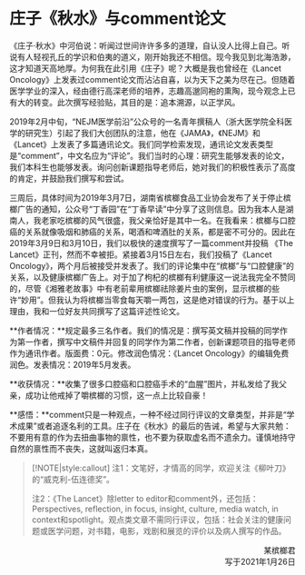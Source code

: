 # 庄子《秋水》与comment论文

《庄子·秋水》中河伯说：听闻过世间许许多多的道理，自认没人比得上自己。听说有人轻视孔丘的学识和伯夷的道义，刚开始我还不相信。现今我见到北海浩渺，这才知道天高地厚。为何我在此引用《庄子》呢？大概是我也曾经在《Lancet Oncology》上发表过comment论文而沾沾自喜，以为天下之美为尽在己。但随着医学学业的深入，经由德行高深老师的培养，志趣高邈同袍的熏陶，现今观念上已有大的转变。此次撰写经验贴，其目的是：追本溯源，以正学风。

2019年2月中旬，“NEJM医学前沿”公众号的一名青年撰稿人（浙大医学院全科医学的研究生）引起了我们大创团队的注意，他在《JAMA》，《NEJM》和《Lancet》上发表了多篇通讯论文。我们同学检索发现，通讯论文发表类型是“comment”，中文名应为“评论”。我们当时的心理：研究生能够发表的论文，我们本科生也能够发表。询问创新课题指导老师后，她对我们的积极性表示了高度的肯定，并鼓励我们撰写和尝试。

三周后，具体时间为2019年3月7日，湖南省槟榔食品工业协会发布了关于停止槟榔广告的通知，公众号“丁香园”在“丁香早读”中分享了这则信息。因为我本人是湖南人，我老家吃槟榔的风气很盛，我父亲恰好是其中一名。在我看来：槟榔与口腔癌的关系就像吸烟和肺癌的关系，喝酒和啤酒肚的关系，都是密不可分的。因此在2019年3月9日和3月10日，我们以极快的速度撰写了一篇comment并投稿 《The Lancet》正刊，然而不幸被拒。紧接着3月15日左右，我们投稿了《Lancet Oncology》，两个月后被接受并发表了。我们的评论集中在“槟榔”与“口腔健康”的关系，以及健康槟榔广告上。对于加了枸杞的槟榔有利健康这一说法我完全不赞同的，尽管《湘雅老故事》中有老前辈用槟榔祛除姜片虫的案例，显示槟榔的些许“妙用”。但我认为将槟榔当零食每天嚼一两包，这是绝对错误的行为。基于以上理由，我和一位好友共同撰写了这篇评述性论文。

**作者情况：**规定最多三名作者。我们的情况是：撰写英文稿并投稿的同学作为第一作者，撰写中文稿件并回复的同学作为第二作者，创新课题项目的指导老师作为通讯作者。版面费：0元。修改润色情况：《Lancet Oncology》的编辑免费润色。发表情况：2019年5月发表。

**收获情况：**收集了很多口腔癌和口腔癌手术的“血腥”图片，并私发给了我父亲，成功让他戒掉了嚼槟榔的习惯，这一点上比较自豪！

**感悟：**comment只是一种观点，一种不经过同行评议的文章类型，并非是“学术成果”或者追逐名利的工具。庄子在《秋水》的最后的告诫，希望与大家共勉：不要用有意的作为去扭曲事物的禀性，也不要为获取虚名而不遗余力。谨慎地持守自然的禀性而不丧失，这就叫返归本真。

> [!NOTE|style:callout]
> 注1：文笔好，才情高的同学，欢迎关注《柳叶刀》的“威克利-伍连德奖”。
>
> 注2：《The Lancet》除letter to editor和comment外，还包括：Perspectives, reflection, in focus, insight, culture, media watch, in context和spotlight。观点类文章不需同行评议，包括：社会关注的健康问题或医学问题，对书籍，电影，戏剧和展览的评价以及病人撰写的作品。

<p align="right">某槟榔君<br/>写于2021年1月26日</p>